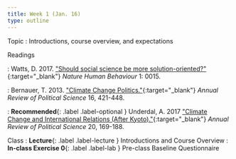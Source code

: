 ```yaml
---
title: Week 1 (Jan. 16)
type: outline
---
```


Topic
: Introductions, course overview, and expectations

Readings

: Watts, D. 2017. ["Should social science be more solution-oriented?"](https://doi.org/10.1038/s41562-016-0015){:target="_blank"} _Nature Human Behaviour_ 1: 0015.

: Bernauer, T. 2013. ["Climate Change Politics."](https://doi.org/10.1146/annurev-polisci-062011-154926){:target="_blank"} _Annual Review of Political Science_ 16, 421-448.

: **Recommended**{: .label .label-optional } Underdal, A. 2017 ["Climate Change and International Relations (After Kyoto)."](https://doi.org/10.1146/annurev-polisci-052715-111713){:target="_blank"} _Annual Review of Political Science_ 20, 169-188.

Class
: **Lecture**{: .label .label-lecture } Introductions and Course Overview
: **In-class Exercise 0**{: .label .label-lab } Pre-class Baseline Questionnaire
